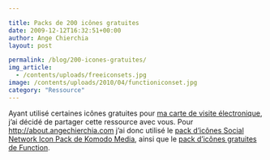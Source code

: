 ```yaml
---

title: Packs de 200 icônes gratuites
date: 2009-12-12T16:32:51+00:00
author: Ange Chierchia
layout: post

permalink: /blog/200-icones-gratuites/
img_article:
  - /contents/uploads/freeiconsets.jpg
image: /contents/uploads/2010/04/functioniconset.jpg
category: "Ressource"
---
```

Ayant utilisé certaines icônes gratuites pour <a title="Carte de visite électronique de Ange Chierchia" href="http://about.angechierchia.com" target="_blank">ma carte de visite électronique</a>, j&rsquo;ai décidé de partager cette ressource avec vous. Pour http://about.angechierchia.com j&rsquo;ai donc utilisé le <a title="Social Network Icon Pack chez Komodo Media" href="http://www.komodomedia.com/download/#social-network-icon-pack" target="_blank">pack d&rsquo;icônes Social Network Icon Pack de Komodo Media</a>, ainsi que le <a title="Icônes gratuites disponibles sur wefunction.com" href="http://wefunction.com/2008/07/function-free-icon-set/" target="_blank">pack d&rsquo;icônes gratuites de Function</a>.